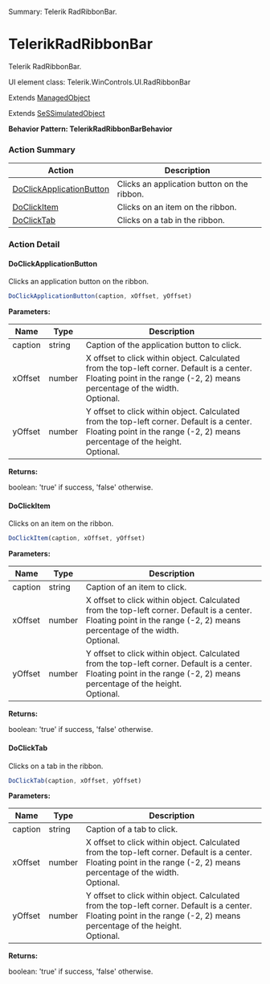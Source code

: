 Summary: Telerik RadRibbonBar.

# TelerikRadRibbonBar

Telerik RadRibbonBar.
 
UI element class: Telerik.WinControls.UI.RadRibbonBar

Extends [ManagedObject](ManagedObject.md)

Extends [SeSSimulatedObject](SeSSimulatedObject.md)





**Behavior Pattern: TelerikRadRibbonBarBehavior**


<!-- ============================== property summary ========================== -->

	
<!-- ============================== action summary ========================== -->



### Action Summary

|  **Action** | **Description** | 
| ----------- | --------------- |
|	[DoClickApplicationButton](#doclickapplicationbutton) | Clicks an application button on the ribbon. |
|	[DoClickItem](#doclickitem) | Clicks on an item on the ribbon. |
|	[DoClickTab](#doclicktab) | Clicks on a tab in the ribbon. |




<!-- ============================== property detail ========================== -->
	
	
<!-- ============================== action detail ========================== -->
	
### Action Detail
		
<a name="DoClickApplicationButton"></a>    
#### DoClickApplicationButton

Clicks an application button on the ribbon.

```javascript
DoClickApplicationButton(caption, xOffset, yOffset) 
```


**Parameters:**

|	**Name** | **Type** | **Description** |
| ---------- | -------- | --------------- |
| caption | string |	Caption of the application button to click. |
| xOffset | number |	X offset to click within object. Calculated from the top-left corner. Default is a center. Floating point in the range (-2, 2) means percentage of the width.<br>Optional. |
| yOffset | number |	Y offset to click within object. Calculated from the top-left corner. Default is a center. Floating point in the range (-2, 2) means percentage of the height.<br>Optional. |




**Returns:**

boolean: 'true' if success, 'false' otherwise.



<a name="see.also.telerikradribbonbar.doclickapplicationbutton"></a>

<a name="DoClickItem"></a>    
#### DoClickItem

Clicks on an item on the ribbon.

```javascript
DoClickItem(caption, xOffset, yOffset) 
```


**Parameters:**

|	**Name** | **Type** | **Description** |
| ---------- | -------- | --------------- |
| caption | string |	Caption of an item to click. |
| xOffset | number |	X offset to click within object. Calculated from the top-left corner. Default is a center. Floating point in the range (-2, 2) means percentage of the width.<br>Optional. |
| yOffset | number |	Y offset to click within object. Calculated from the top-left corner. Default is a center. Floating point in the range (-2, 2) means percentage of the height.<br>Optional. |




**Returns:**

boolean: 'true' if success, 'false' otherwise.



<a name="see.also.telerikradribbonbar.doclickitem"></a>

<a name="DoClickTab"></a>    
#### DoClickTab

Clicks on a tab in the ribbon.

```javascript
DoClickTab(caption, xOffset, yOffset) 
```


**Parameters:**

|	**Name** | **Type** | **Description** |
| ---------- | -------- | --------------- |
| caption | string |	Caption of a tab to click. |
| xOffset | number |	X offset to click within object. Calculated from the top-left corner. Default is a center. Floating point in the range (-2, 2) means percentage of the width.<br>Optional. |
| yOffset | number |	Y offset to click within object. Calculated from the top-left corner. Default is a center. Floating point in the range (-2, 2) means percentage of the height.<br>Optional. |




**Returns:**

boolean: 'true' if success, 'false' otherwise.



<a name="see.also.telerikradribbonbar.doclicktab"></a>

	

